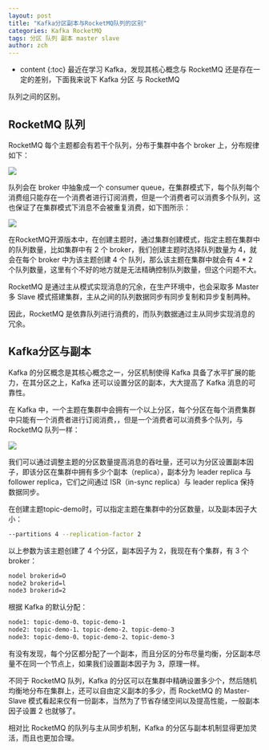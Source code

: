 ```yaml
---
layout: post
title: "Kafka分区副本与RocketMQ队列的区别"
categories: Kafka RocketMQ
tags: 分区 队列 副本 master slave
author: zch
---
```


* content
{:toc}
最近在学习 Kafka，发现其核心概念与 RocketMQ 还是存在一定的差别，下面我来说下 Kafka 分区 与 RocketMQ

队列之间的区别。









## RocketMQ 队列

RocketMQ 每个主题都会有若干个队列，分布于集群中各个 broker 上，分布规律如下：

 ![](https://gitee.com/objcoding/md-picture/raw/master/img/rocketmq_4.png)

队列会在 broker 中抽象成一个 consumer queue，在集群模式下，每个队列每个消费组只能存在一个消费者进行订阅消费，但是一个消费者可以消费多个队列，这也保证了在集群模式下消息不会被重复消费，如下图所示：

 ![](https://gitee.com/objcoding/md-picture/raw/master/img/rocketmq_12.png)

在RocketMQ开源版本中，在创建主题时，通过集群创建模式，指定主题在集群中的队列数量，比如集群中有 2 个 broker，我们创建主题时选择队列数量为 4，就会在每个 broker 中为该主题创建 4 个 队列，那么该主题在集群中就会有 4 * 2 个队列数量，这里有个不好的地方就是无法精确控制队列数量，但这个问题不大。

RocketMQ 是通过主从模式实现消息的冗余，在生产环境中，也会采取多 Master 多 Slave 模式搭建集群，主从之间的队列数据同步有同步复制和异步复制两种。

因此，RocketMQ 是依靠队列进行消费的，而队列数据通过主从同步实现消息的冗余。



## Kafka分区与副本

Kafka 的分区概念是其核心概念之一，分区机制使得 Kafka 具备了水平扩展的能力，在其分区之上，Kafka 还可以设置分区的副本，大大提高了 Kafka 消息的可靠性。

在 Kafka 中，一个主题在集群中会拥有一个以上分区，每个分区在每个消费集群中只能有一个消费者进行订阅消费，，但是一个消费者可以消费多个队列，与 RocketMQ 队列一样：

 ![](https://gitee.com/objcoding/md-picture/raw/master/img/kafka_1.png)

我们可以通过调整主题的分区数量提高消息的吞吐量，还可以为分区设置副本因子，即该分区在集群中拥有多少个副本（replica），副本分为 leader replica 与 follower replica，它们之间通过 ISR（in-sync replica）与 leader replica 保持数据同步。

在创建主题topic-demo时，可以指定主题在集群中的分区数量，以及副本因子大小：

```bash
--partitions 4 --replication-factor 2
```

以上参数为该主题创建了 4 个分区，副本因子为 2，我现在有个集群，有 3 个 broker：

```bash
nodel brokerid=O 
node2 brokerid=l 
node3 brokerid=2
```

根据 Kafka 的默认分配：

```bash
node1: topic-demo-0、topic-demo-1
node2: topic-demo-1、topic-demo-2、topic-demo-3
node3: topic-demo-0、topic-demo-2、topic-demo-3
```

有没有发现，每个分区都分配了一个副本，而且分区的分布尽量均衡，分区副本尽量不在同一个节点上，如果我们设置副本因子为 3，原理一样。

不同于 RocketMQ 队列，Kafka 的分区可以在集群中精确设置多少个，然后随机均衡地分布在集群上，还可以自由定义副本的多少，而 RocketMQ 的 Master-Slave 模式看起来仅有一份副本，当然为了节省存储空间以及提高性能，一般副本因子设置 2 也就够了。

相对比 RocketMQ 的队列与主从同步机制，Kafka 的分区与副本机制显得更加灵活，而且也更加合理。







